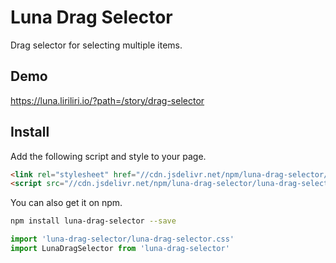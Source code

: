 # Luna Drag Selector

Drag selector for selecting multiple items.

## Demo

https://luna.liriliri.io/?path=/story/drag-selector

## Install

Add the following script and style to your page.

```html
<link rel="stylesheet" href="//cdn.jsdelivr.net/npm/luna-drag-selector/luna-drag-selector.css" />
<script src="//cdn.jsdelivr.net/npm/luna-drag-selector/luna-drag-selector.js"></script>
```

You can also get it on npm.

```bash
npm install luna-drag-selector --save
```

```javascript
import 'luna-drag-selector/luna-drag-selector.css'
import LunaDragSelector from 'luna-drag-selector'
```

